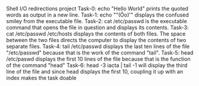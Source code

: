 Shell I/O redirections project
Task-0: echo "Hello World" prints the quoted words as output in a new line.
Task-1: echo "\"(Ôo)'" displays the confused smiley from the executable file.
Task-2: cat /etc/passwd is the executable command that opens the file in question and displays its contents.
Task-3: cat /etc/passwd /etc/hosts displays the contents of both files. The space between the two files directs the computer to display the contents of two separate files.
Task-4: tail /etc/passwd displays the last ten lines of the file "/etc/passwd" because that is the work of the command "tail".
Task-5: head /etc/paswd displays the first 10 lines of the file because that is the function of the command "head"
Task-6: head -3 iacta | tail -1 will display the third line of the file and since head displays the first 10, coupling it up with an index makes the task doable
